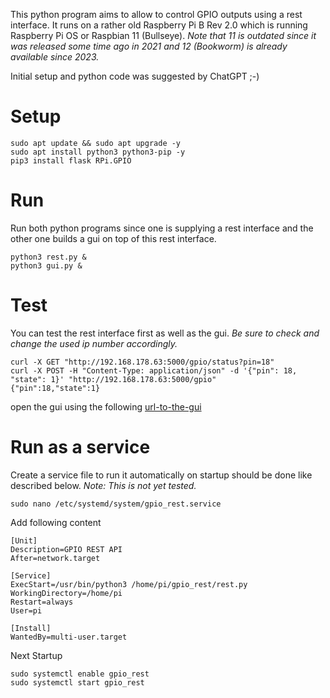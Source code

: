 This python program aims to allow to control GPIO outputs using a rest 
interface.
It runs on a rather old Raspberry Pi B Rev 2.0 which is running Raspberry Pi OS 
or Raspbian 11 (Bullseye). *Note that 11 is outdated since it was released 
some time ago in 2021 and 12 (Bookworm) is already available since 2023.*

Initial setup and python code was suggested by ChatGPT ;-)

# Setup

```
sudo apt update && sudo apt upgrade -y
sudo apt install python3 python3-pip -y
pip3 install flask RPi.GPIO
```

# Run

Run both python programs since one is supplying a rest interface and the other
one builds a gui on top of this rest interface.

```
python3 rest.py &
python3 gui.py &
```

# Test

You can test the rest interface first as well as the gui. *Be sure to 
check and change the used ip number accordingly.*

```
curl -X GET "http://192.168.178.63:5000/gpio/status?pin=18"
curl -X POST -H "Content-Type: application/json" -d '{"pin": 18, "state": 1}' "http://192.168.178.63:5000/gpio"
{"pin":18,"state":1}
```

open the gui using the following [url-to-the-gui](http://192.168.178.63:8000)

# Run as a service

Create a service file to run it automatically on startup should be done
like described below. *Note: This is not yet tested.*

```
sudo nano /etc/systemd/system/gpio_rest.service
```

Add following content
```
[Unit]
Description=GPIO REST API
After=network.target

[Service]
ExecStart=/usr/bin/python3 /home/pi/gpio_rest/rest.py
WorkingDirectory=/home/pi
Restart=always
User=pi

[Install]
WantedBy=multi-user.target
```

Next Startup
```
sudo systemctl enable gpio_rest
sudo systemctl start gpio_rest
```
